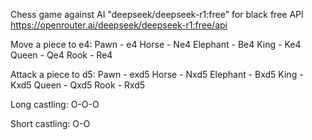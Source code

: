 Сhess game against AI "deepseek/deepseek-r1:free" for black
free API https://openrouter.ai/deepseek/deepseek-r1:free/api

Move a piece to e4:
Pawn - e4
Horse - Ne4
Elephant - Be4
King - Ke4
Queen - Qe4
Rook - Re4

Attack a piece to d5:
Pawn - exd5
Horse - Nxd5
Elephant - Bxd5
King - Kxd5
Queen - Qxd5
Rook - Rxd5

Long castling:
O-O-O

Short castling:
O-O
